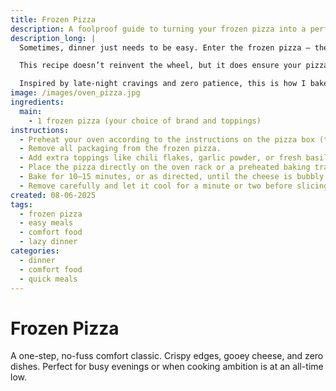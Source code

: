 ```yaml
---
title: Frozen Pizza
description: A foolproof guide to turning your frozen pizza into a perfectly crisp and melty delight.
description_long: |
  Sometimes, dinner just needs to be easy. Enter the frozen pizza — the reliable classic we all turn to when time is short and hunger is real.

  This recipe doesn’t reinvent the wheel, but it does ensure your pizza emerges golden, bubbling, and satisfying. Whether you’re in the middle of a Netflix binge or deep into a side project, this one-step wonder’s got your back.

  Inspired by late-night cravings and zero patience, this is how I bake mine to perfection.
image: /images/oven_pizza.jpg
ingredients:
  main:
    - 1 frozen pizza (your choice of brand and toppings)
instructions:
  - Preheat your oven according to the instructions on the pizza box (typically 200–220°C).
  - Remove all packaging from the frozen pizza.
  - Add extra toppings like chili flakes, garlic powder, or fresh basil for a personal touch.
  - Place the pizza directly on the oven rack or a preheated baking tray for a crispier base.
  - Bake for 10–15 minutes, or as directed, until the cheese is bubbly and the crust is golden brown.
  - Remove carefully and let it cool for a minute or two before slicing.
created: 08-06-2025
tags:
  - frozen pizza
  - easy meals
  - comfort food
  - lazy dinner
categories:
  - dinner
  - comfort food
  - quick meals
---
```


# Frozen Pizza

A one-step, no-fuss comfort classic. Crispy edges, gooey cheese, and zero dishes. Perfect for busy evenings or when cooking ambition is at an all-time low.
